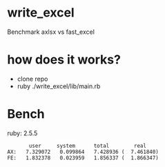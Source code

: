 # write_excel
Benchmark axlsx vs fast_excel

# how does it works?
* clone repo
* ruby ./write_excel/lib/main.rb

# Bench
ruby: 2.5.5

```
       user     system      total        real
AX:   7.329072   0.099864   7.428936 (  7.461840)
FE:   1.832378   0.023959   1.856337 (  1.866347)
```
